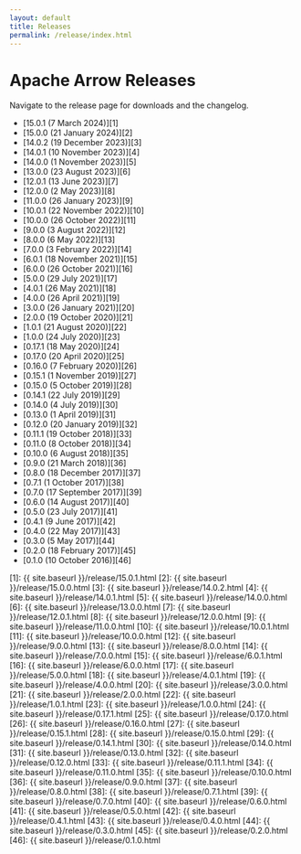 ```yaml
---
layout: default
title: Releases
permalink: /release/index.html
---
```

<!--
{% comment %}
Licensed to the Apache Software Foundation (ASF) under one or more
contributor license agreements.  See the NOTICE file distributed with
this work for additional information regarding copyright ownership.
The ASF licenses this file to you under the Apache License, Version 2.0
(the "License"); you may not use this file except in compliance with
the License.  You may obtain a copy of the License at

http://www.apache.org/licenses/LICENSE-2.0

Unless required by applicable law or agreed to in writing, software
distributed under the License is distributed on an "AS IS" BASIS,
WITHOUT WARRANTIES OR CONDITIONS OF ANY KIND, either express or implied.
See the License for the specific language governing permissions and
limitations under the License.
{% endcomment %}
-->

# Apache Arrow Releases

Navigate to the release page for downloads and the changelog.

* [15.0.1 (7 March 2024)][1]
* [15.0.0 (21 January 2024)][2]
* [14.0.2 (19 December 2023)][3]
* [14.0.1 (10 November 2023)][4]
* [14.0.0 (1 November 2023)][5]
* [13.0.0 (23 August 2023)][6]
* [12.0.1 (13 June 2023)][7]
* [12.0.0 (2 May 2023)][8]
* [11.0.0 (26 January 2023)][9]
* [10.0.1 (22 November 2022)][10]
* [10.0.0 (26 October 2022)][11]
* [9.0.0 (3 August 2022)][12]
* [8.0.0 (6 May 2022)][13]
* [7.0.0 (3 February 2022)][14]
* [6.0.1 (18 November 2021)][15]
* [6.0.0 (26 October 2021)][16]
* [5.0.0 (29 July 2021)][17]
* [4.0.1 (26 May 2021)][18]
* [4.0.0 (26 April 2021)][19]
* [3.0.0 (26 January 2021)][20]
* [2.0.0 (19 October 2020)][21]
* [1.0.1 (21 August 2020)][22]
* [1.0.0 (24 July 2020)][23]
* [0.17.1 (18 May 2020)][24]
* [0.17.0 (20 April 2020)][25]
* [0.16.0 (7 February 2020)][26]
* [0.15.1 (1 November 2019)][27]
* [0.15.0 (5 October 2019)][28]
* [0.14.1 (22 July 2019)][29]
* [0.14.0 (4 July 2019)][30]
* [0.13.0 (1 April 2019)][31]
* [0.12.0 (20 January 2019)][32]
* [0.11.1 (19 October 2018)][33]
* [0.11.0 (8 October 2018)][34]
* [0.10.0 (6 August 2018)][35]
* [0.9.0 (21 March 2018)][36]
* [0.8.0 (18 December 2017)][37]
* [0.7.1 (1 October 2017)][38]
* [0.7.0 (17 September 2017)][39]
* [0.6.0 (14 August 2017)][40]
* [0.5.0 (23 July 2017)][41]
* [0.4.1 (9 June 2017)][42]
* [0.4.0 (22 May 2017)][43]
* [0.3.0 (5 May 2017)][44]
* [0.2.0 (18 February 2017)][45]
* [0.1.0 (10 October 2016)][46]

[1]: {{ site.baseurl }}/release/15.0.1.html
[2]: {{ site.baseurl }}/release/15.0.0.html
[3]: {{ site.baseurl }}/release/14.0.2.html
[4]: {{ site.baseurl }}/release/14.0.1.html
[5]: {{ site.baseurl }}/release/14.0.0.html
[6]: {{ site.baseurl }}/release/13.0.0.html
[7]: {{ site.baseurl }}/release/12.0.1.html
[8]: {{ site.baseurl }}/release/12.0.0.html
[9]: {{ site.baseurl }}/release/11.0.0.html
[10]: {{ site.baseurl }}/release/10.0.1.html
[11]: {{ site.baseurl }}/release/10.0.0.html
[12]: {{ site.baseurl }}/release/9.0.0.html
[13]: {{ site.baseurl }}/release/8.0.0.html
[14]: {{ site.baseurl }}/release/7.0.0.html
[15]: {{ site.baseurl }}/release/6.0.1.html
[16]: {{ site.baseurl }}/release/6.0.0.html
[17]: {{ site.baseurl }}/release/5.0.0.html
[18]: {{ site.baseurl }}/release/4.0.1.html
[19]: {{ site.baseurl }}/release/4.0.0.html
[20]: {{ site.baseurl }}/release/3.0.0.html
[21]: {{ site.baseurl }}/release/2.0.0.html
[22]: {{ site.baseurl }}/release/1.0.1.html
[23]: {{ site.baseurl }}/release/1.0.0.html
[24]: {{ site.baseurl }}/release/0.17.1.html
[25]: {{ site.baseurl }}/release/0.17.0.html
[26]: {{ site.baseurl }}/release/0.16.0.html
[27]: {{ site.baseurl }}/release/0.15.1.html
[28]: {{ site.baseurl }}/release/0.15.0.html
[29]: {{ site.baseurl }}/release/0.14.1.html
[30]: {{ site.baseurl }}/release/0.14.0.html
[31]: {{ site.baseurl }}/release/0.13.0.html
[32]: {{ site.baseurl }}/release/0.12.0.html
[33]: {{ site.baseurl }}/release/0.11.1.html
[34]: {{ site.baseurl }}/release/0.11.0.html
[35]: {{ site.baseurl }}/release/0.10.0.html
[36]: {{ site.baseurl }}/release/0.9.0.html
[37]: {{ site.baseurl }}/release/0.8.0.html
[38]: {{ site.baseurl }}/release/0.7.1.html
[39]: {{ site.baseurl }}/release/0.7.0.html
[40]: {{ site.baseurl }}/release/0.6.0.html
[41]: {{ site.baseurl }}/release/0.5.0.html
[42]: {{ site.baseurl }}/release/0.4.1.html
[43]: {{ site.baseurl }}/release/0.4.0.html
[44]: {{ site.baseurl }}/release/0.3.0.html
[45]: {{ site.baseurl }}/release/0.2.0.html
[46]: {{ site.baseurl }}/release/0.1.0.html
